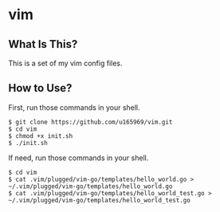 # vim 
## What Is This?
This is a set of my vim config files.
## How to Use?
First, run those commands in your shell.
```
$ git clone https://github.com/u165969/vim.git
$ cd vim
$ chmod +x init.sh
$ ./init.sh
```

If need, run those commands in your shell.
```
$ cd vim
$ cat .vim/plugged/vim-go/templates/hello_world.go > ~/.vim/plugged/vim-go/templates/hello_world.go
$ cat .vim/plugged/vim-go/templates/hello_world_test.go >  ~/.vim/plugged/vim-go/templates/hello_world_test.go
```
